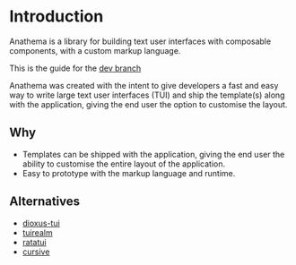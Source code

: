 # Introduction

Anathema is a library for building text user interfaces with composable
components, with a custom markup language.

This is the guide for the [dev branch](https://github.com/togglebyte/anathema/tree/dev)

Anathema was created with the intent to give developers a fast and easy way to
write large text user interfaces (TUI) and ship the template(s) along with the application,
giving the end user the option to customise the layout.

## Why

* Templates can be shipped with the application, giving the end user the ability
  to customise the entire layout of the application.
* Easy to prototype with the markup language and runtime.


## Alternatives
* [dioxus-tui](https://crates.io/crates/dioxus-tui)
* [tuirealm](https://crates.io/crates/tuirealm)
* [ratatui](https://crates.io/crates/ratatui)
* [cursive](https://crates.io/crates/cursive)
